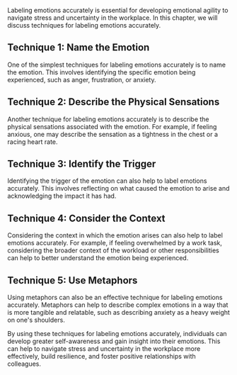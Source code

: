 
Labeling emotions accurately is essential for developing emotional agility to navigate stress and uncertainty in the workplace. In this chapter, we will discuss techniques for labeling emotions accurately.

Technique 1: Name the Emotion
-----------------------------

One of the simplest techniques for labeling emotions accurately is to name the emotion. This involves identifying the specific emotion being experienced, such as anger, frustration, or anxiety.

Technique 2: Describe the Physical Sensations
---------------------------------------------

Another technique for labeling emotions accurately is to describe the physical sensations associated with the emotion. For example, if feeling anxious, one may describe the sensation as a tightness in the chest or a racing heart rate.

Technique 3: Identify the Trigger
---------------------------------

Identifying the trigger of the emotion can also help to label emotions accurately. This involves reflecting on what caused the emotion to arise and acknowledging the impact it has had.

Technique 4: Consider the Context
---------------------------------

Considering the context in which the emotion arises can also help to label emotions accurately. For example, if feeling overwhelmed by a work task, considering the broader context of the workload or other responsibilities can help to better understand the emotion being experienced.

Technique 5: Use Metaphors
--------------------------

Using metaphors can also be an effective technique for labeling emotions accurately. Metaphors can help to describe complex emotions in a way that is more tangible and relatable, such as describing anxiety as a heavy weight on one's shoulders.

By using these techniques for labeling emotions accurately, individuals can develop greater self-awareness and gain insight into their emotions. This can help to navigate stress and uncertainty in the workplace more effectively, build resilience, and foster positive relationships with colleagues.

